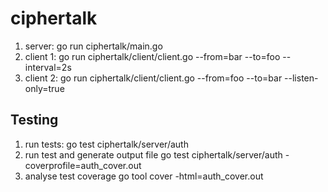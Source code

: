 # ciphertalk

1. server:
    go run ciphertalk/main.go
2. client 1:
    go run ciphertalk/client/client.go --from=bar --to=foo --interval=2s
3. client 2:
    go run ciphertalk/client/client.go --from=foo --to=bar --listen-only=true


## Testing

1. run tests:
    go test ciphertalk/server/auth
2. run test and generate output file
    go test ciphertalk/server/auth -coverprofile=auth_cover.out
3. analyse test coverage
    go tool cover -html=auth_cover.out
